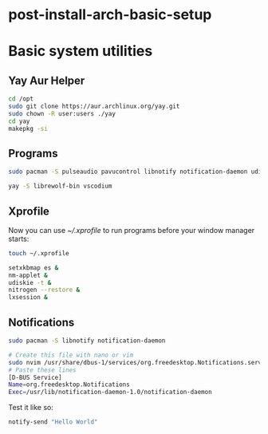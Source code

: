 # post-install-arch-basic-setup

# Basic system utilities

## Yay Aur Helper

```bash
cd /opt
sudo git clone https://aur.archlinux.org/yay.git
sudo chown -R user:users ./yay
cd yay
makepkg -si
```

## Programs

```bash
sudo pacman -S pulseaudio pavucontrol libnotify notification-daemon udiskie ntfs-3g volumeicon glib2 gvfs picom lxappearance nitrogen lxsession neovim rofi ranger thunar trayer vlc kvantum-qt5 gparted libreoffice-fresh keepassxc alacritty gimp inkscape audacity atril ristretto qbittorrent libmtp simple-mtpfs kdenlive obs-studio telegram-desktop signal-desktop discord ttf-dejavu ttf-liberation noto-fonts
```

```bash
yay -S librewolf-bin vscodium
```


## Xprofile

Now you can use *~/.xprofile* to run programs before your window manager starts:

```bash
touch ~/.xprofile
```

```bash
setxkbmap es &
nm-applet &
udiskie -t &
nitrogen --restore &
lxsession &
```



## Notifications

```bash
sudo pacman -S libnotify notification-daemon
```

```bash
# Create this file with nano or vim
sudo nvim /usr/share/dbus-1/services/org.freedesktop.Notifications.service
# Paste these lines
[D-BUS Service]
Name=org.freedesktop.Notifications
Exec=/usr/lib/notification-daemon-1.0/notification-daemon
```

Test it like so:

```bash
notify-send "Hello World"
```

